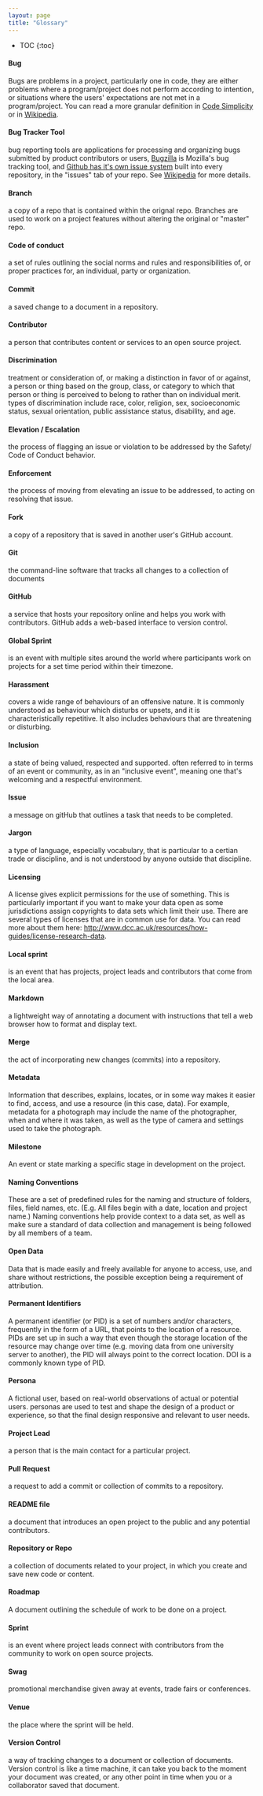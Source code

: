 ```yaml
---
layout: page
title: "Glossary"
---
```


* TOC
{:toc}

#### Bug

Bugs are problems in a project, particularly one in code, they are either problems where a program/project does not perform according to intention, or situations where the users' expectations are not met in a program/project. You can read a more granular definition in [Code Simplicity](http://www.codesimplicity.com/post/what-is-a-bug/) or in [Wikipedia](https://en.wikipedia.org/wiki/Software_bug).


#### Bug Tracker Tool

bug reporting tools are applications for processing and organizing bugs submitted by product contributors or users, [Bugzilla](https://bugzilla.mozilla.org/) is Mozilla's bug tracking tool, and [Github has it's own issue system](https://github.com/features) built into every repository, in the "issues" tab of your repo. See [Wikipedia](https://en.wikipedia.org/wiki/Bug_tracking_system) for more details.

#### Branch

a copy of a repo that is contained within the orignal repo. Branches are used to work on a project features without altering the original or "master" repo.

#### Code of conduct

a set of rules outlining the social norms and rules and responsibilities of, or proper practices for, an individual, party or organization.

#### Commit

a saved change to a document in a repository.

#### Contributor

a person that contributes content or services to an open source project.

#### Discrimination

treatment or consideration of, or making a distinction in favor of or against, a person or thing based on the group, class, or category to which that person or thing is perceived to belong to rather than on individual merit. types of discrimination include race, color, religion, sex, socioeconomic status, sexual orientation, public assistance status, disability, and age.

#### Elevation / Escalation

the process of flagging an issue or violation to be addressed by the Safety/ Code of Conduct behavior.

#### Enforcement

the process of moving from elevating an issue to be addressed, to acting on resolving that issue.

#### Fork

a copy of a repository that is saved in another user's GitHub account.

#### Git

the command-line software that tracks all changes to a collection of documents

#### GitHub

a service that hosts your repository online and helps you work with contributors. GitHub adds a web-based interface to version control.

#### Global Sprint

is an event with multiple sites around the world where participants work on projects for a set time period within their timezone.

#### Harassment

covers a wide range of behaviours of an offensive nature. It is commonly understood as behaviour which disturbs or upsets, and it is characteristically repetitive. It also includes behaviours that are threatening or disturbing.

#### Inclusion

a state of being valued, respected and supported. often referred to in terms of an event or community, as in an "inclusive event", meaning one that's welcoming and a respectful environment.

#### Issue

a message on gitHub that outlines a task that needs to be completed.

#### Jargon

a type of language, especially vocabulary, that is particular to a certian trade or discipline, and is not understood by anyone outside that discipline.

#### Licensing

A license gives explicit permissions for the use of something. This is particularly important if you want to make your data open as some jurisdictions assign copyrights to data sets which limit their use. There are several types of licenses that are in common use for data. You can read more about them here: http://www.dcc.ac.uk/resources/how-guides/license-research-data.

#### Local sprint

is an event that has projects, project leads and contributors that come from the local area.

#### Markdown

a lightweight way of annotating a document with instructions that tell a web browser how to format and display text.

#### Merge

the act of incorporating new changes (commits) into a repository.

#### Metadata

Information that describes, explains, locates, or in some way makes it easier to find, access, and use a resource (in this case, data). For example, metadata for a photograph may include the name of the photographer, when and where it was taken, as well as the type of camera and settings used to take the photograph.

#### Milestone

An event or state marking a specific stage in development on the project.

#### Naming Conventions

These are a set of predefined rules for the naming and structure of folders, files, field names, etc. (E.g. All files begin with a date, location and project name.) Naming conventions help provide context to a data set, as well as make sure a standard of data collection and management is being followed by all members of a team.

#### Open Data

Data that is made easily and freely available for anyone to access, use, and share without restrictions, the possible exception being a requirement of attribution.

#### Permanent Identifiers

A permanent identifier (or PID) is a set of numbers and/or characters, frequently in the form of a URL, that points to the location of a resource. PIDs are set up in such a way that even though the storage location of the resource may change over time (e.g. moving data from one university server to another), the PID will always point to the correct location. DOI is a commonly known type of PID.

#### Persona

A fictional user, based on real-world observations of actual or potential users. personas are used to test and shape the design of a product or experience, so that the final design responsive and relevant to user needs.

#### Project Lead

a person that is the main contact for a particular project.

#### Pull Request

a request to add a commit or collection of commits to a repository.

#### README file

a document that introduces an open project to the public and any potential contributors.

#### Repository or Repo

a collection of documents related to your project, in which you create and save new code or content.

#### Roadmap

A document outlining the schedule of work to be done on a project.

#### Sprint

is an event where project leads connect with contributors from the community to work on open source projects.

#### Swag

promotional merchandise given away at events, trade fairs or conferences.

#### Venue

the place where the sprint will be held.

#### Version Control

a way of tracking changes to a document or collection of documents. Version control is like a time machine, it can take you back to the moment your document was created, or any other point in time when you or a collaborator saved that document.
